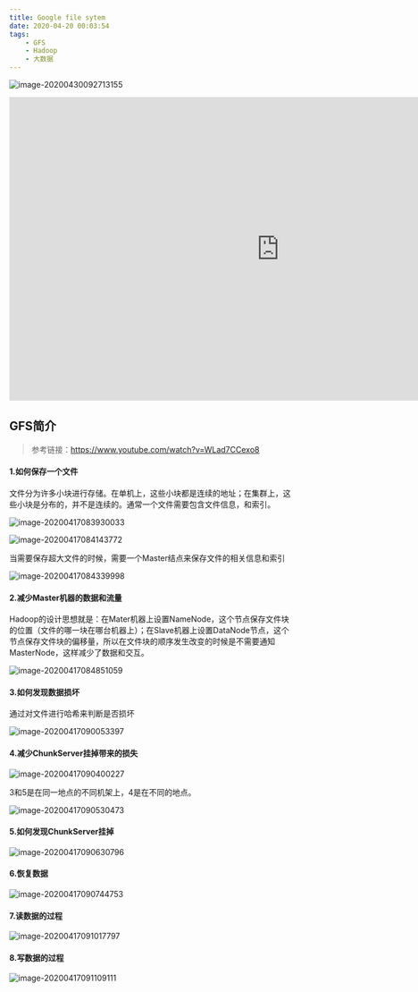 ```yaml
---
title: Google file sytem
date: 2020-04-20 00:03:54
tags:
	- GFS
	- Hadoop
	- 大数据
---
```


![image-20200430092713155](https://cdn.jsdelivr.net/gh/a11enyang/Picture/img2/image-20200430092713155.png)

<!-- more -->

<iframe width="966" height="543" src="https://www.youtube.com/embed/WLad7CCexo8" frameborder="0" allow="accelerometer; autoplay; encrypted-media; gyroscope; picture-in-picture" allowfullscreen></iframe>

## GFS简介

> 参考链接：https://www.youtube.com/watch?v=WLad7CCexo8

#### 1.如何保存一个文件

文件分为许多小块进行存储。在单机上，这些小块都是连续的地址；在集群上，这些小块是分布的，并不是连续的。通常一个文件需要包含文件信息，和索引。

![image-20200417083930033](https://cdn.jsdelivr.net/gh/a11enyang/Picture@1.0/img/image-20200417083930033.png)


![image-20200417084143772](https://cdn.jsdelivr.net/gh/a11enyang/Picture@1.0/img/image-20200417084143772.png)



当需要保存超大文件的时候，需要一个Master结点来保存文件的相关信息和索引

![image-20200417084339998](https://cdn.jsdelivr.net/gh/a11enyang/Picture@1.0/img/image-20200417084339998.png)

#### 2.减少Master机器的数据和流量

Hadoop的设计思想就是：在Mater机器上设置NameNode，这个节点保存文件块的位置（文件的哪一块在哪台机器上）；在Slave机器上设置DataNode节点，这个节点保存文件块的偏移量，所以在文件块的顺序发生改变的时候是不需要通知MasterNode，这样减少了数据和交互。

![image-20200417084851059](https://cdn.jsdelivr.net/gh/a11enyang/Picture@1.0/img/image-20200417084851059.png)

#### 3.如何发现数据损坏

通过对文件进行哈希来判断是否损坏

![image-20200417090053397](https://cdn.jsdelivr.net/gh/a11enyang/Picture@1.0/img/image-20200417090053397.png)

#### 4.减少ChunkServer挂掉带来的损失

![image-20200417090400227](https://cdn.jsdelivr.net/gh/a11enyang/Picture@1.0/img/image-20200417090400227.png)

3和5是在同一地点的不同机架上，4是在不同的地点。

![image-20200417090530473](https://cdn.jsdelivr.net/gh/a11enyang/Picture@1.0/img/image-20200417090530473.png)

#### 5.如何发现ChunkServer挂掉

![image-20200417090630796](https://cdn.jsdelivr.net/gh/a11enyang/Picture@1.0/img/image-20200417090630796.png)

#### 6.恢复数据

![image-20200417090744753](https://cdn.jsdelivr.net/gh/a11enyang/Picture@1.0/img/image-20200417090744753.png)

#### 7.读数据的过程

![image-20200417091017797](https://cdn.jsdelivr.net/gh/a11enyang/Picture@1.0/img2/1.png)

#### 8.写数据的过程

![image-20200417091109111](https://cdn.jsdelivr.net/gh/a11enyang/Picture@1.0/img2/image-20200417091109111.png)